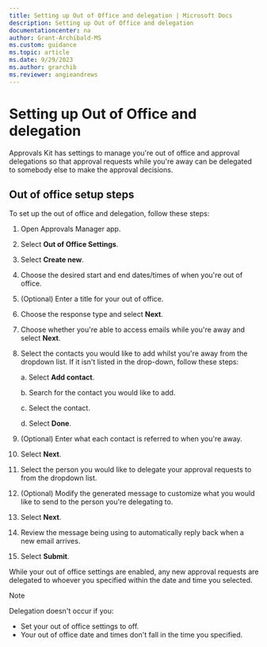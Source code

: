 ```yaml
---
title: Setting up Out of Office and delegation | Microsoft Docs
description: Setting up Out of Office and delegation
documentationcenter: na
author: Grant-Archibald-MS
ms.custom: guidance
ms.topic: article
ms.date: 9/29/2023
ms.author: grarchib
ms.reviewer: angieandrews
---
```


# Setting up Out of Office and delegation

Approvals Kit has settings to manage you're out of office and approval delegations so that approval requests while you're away can be delegated to somebody else to make the approval decisions.

## Out of office setup steps

To set up the out of office and delegation, follow these steps:

1. Open Approvals Manager app.

1. Select **Out of Office Settings**.

1. Select **Create new**.

1. Choose the desired start and end dates/times of when you're out of
    office.

1. (Optional) Enter a title for your out of office.

1. Choose the response type and select **Next**.

1. Choose whether you're able to access emails while you're away and select **Next**.

1. Select the contacts you would like to add whilst you're away from the dropdown list. If it isn't listed in the drop-down, follow these steps:

    a.  Select **Add contact**.

    b.  Search for the contact you would like to add.

    c.  Select the contact.

    d.  Select **Done**.

1. (Optional) Enter what each contact is referred to when you're away.

1. Select **Next**.

1. Select the person you would like to delegate your approval requests to from the dropdown list.

1. (Optional) Modify the generated message to customize what you would like to send to the person you're delegating to.

1. Select **Next**.

1. Review the message being using to automatically reply back when a new email arrives.

1. Select **Submit**.

While your out of office settings are enabled, any new approval requests are delegated to whoever you specified within the date and time you selected.

> [!NOTE] 
>
> Delegation doesn't occur if you:
> - Set your out of office settings to off.
> - Your out of office date and times don't fall in the time you specified.
